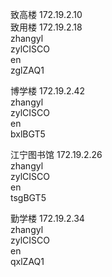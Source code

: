 致高楼 172.19.2.10   
致用楼 172.19.2.18  
zhangyl  
zylCISCO  
en  
zglZAQ1  

博学楼 172.19.2.42  
zhangyl  
zylCISCO  
en  
bxlBGT5  

江宁图书馆 172.19.2.26  
zhangyl  
zylCISCO  
en  
tsgBGT5  

勤学楼 172.19.2.34  
zhangyl  
zylCISCO  
en  
qxlZAQ1
 
